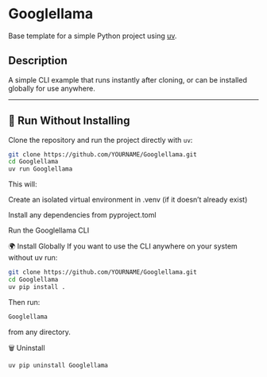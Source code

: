 # Googlellama
Base template for a simple Python project using [uv](https://docs.astral.sh/uv/).

## Description
A simple CLI example that runs instantly after cloning, or can be installed globally for use anywhere.

---

## 🚀 Run Without Installing
Clone the repository and run the project directly with `uv`:

```bash
git clone https://github.com/YOURNAME/Googlellama.git
cd Googlellama
uv run Googlellama
```
This will:

Create an isolated virtual environment in .venv (if it doesn’t already exist)

Install any dependencies from pyproject.toml

Run the Googlellama CLI

🌍 Install Globally
If you want to use the CLI anywhere on your system without uv run:

```bash
git clone https://github.com/YOURNAME/Googlellama.git
cd Googlellama
uv pip install .
```
Then run:

```bash
Googlellama
```
from any directory.

🗑️ Uninstall
```bash
uv pip uninstall Googlellama
```
